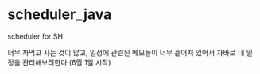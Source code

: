 # scheduler_java
scheduler for SH

너무 까먹고 사는 것이 많고, 일정에 관련된 메모들이 너무 흩어져 있어서 자바로 내 일정을 관리해보려한다 (6월 1일 시작)
